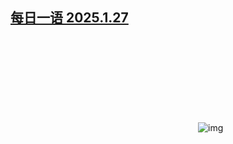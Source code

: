 <!--1738023092000-->
[每日一语 2025.1.27](https://chinadigitaltimes.net/chinese/715430.html)
------

<p><img decoding="async" src="data:image/svg+xml,%3Csvg%20xmlns='http://www.w3.org/2000/svg'%20viewBox='0%200%200%200'%3E%3C/svg%3E" alt="img" data-lazy-src="https://chinadigitaltimes.net/chinese/files/2025/01/2025.1.27.png"><noscript><img decoding="async" src="https://chinadigitaltimes.net/chinese/files/2025/01/2025.1.27.png" alt="img"></noscript></p><div class="addtoany_share_save_container addtoany_content addtoany_content_bottom"><div class="a2a_kit a2a_kit_size_32 addtoany_list" data-a2a-url="https://chinadigitaltimes.net/chinese/715430.html" data-a2a-title="每日一语 2025.1.27"><a class="a2a_button_facebook" href="https://www.addtoany.com/add_to/facebook?linkurl=https%3A%2F%2Fchinadigitaltimes.net%2Fchinese%2F715430.html&amp;linkname=%E6%AF%8F%E6%97%A5%E4%B8%80%E8%AF%AD%202025.1.27" title="Facebook" rel="nofollow noopener" target="_blank"></a><a class="a2a_button_twitter" href="https://www.addtoany.com/add_to/twitter?linkurl=https%3A%2F%2Fchinadigitaltimes.net%2Fchinese%2F715430.html&amp;linkname=%E6%AF%8F%E6%97%A5%E4%B8%80%E8%AF%AD%202025.1.27" title="Twitter" rel="nofollow noopener" target="_blank"></a><a class="a2a_button_telegram" href="https://www.addtoany.com/add_to/telegram?linkurl=https%3A%2F%2Fchinadigitaltimes.net%2Fchinese%2F715430.html&amp;linkname=%E6%AF%8F%E6%97%A5%E4%B8%80%E8%AF%AD%202025.1.27" title="Telegram" rel="nofollow noopener" target="_blank"></a><a class="a2a_button_reddit" href="https://www.addtoany.com/add_to/reddit?linkurl=https%3A%2F%2Fchinadigitaltimes.net%2Fchinese%2F715430.html&amp;linkname=%E6%AF%8F%E6%97%A5%E4%B8%80%E8%AF%AD%202025.1.27" title="Reddit" rel="nofollow noopener" target="_blank"></a><a class="a2a_button_whatsapp" href="https://www.addtoany.com/add_to/whatsapp?linkurl=https%3A%2F%2Fchinadigitaltimes.net%2Fchinese%2F715430.html&amp;linkname=%E6%AF%8F%E6%97%A5%E4%B8%80%E8%AF%AD%202025.1.27" title="WhatsApp" rel="nofollow noopener" target="_blank"></a><a class="a2a_button_email" href="https://www.addtoany.com/add_to/email?linkurl=https%3A%2F%2Fchinadigitaltimes.net%2Fchinese%2F715430.html&amp;linkname=%E6%AF%8F%E6%97%A5%E4%B8%80%E8%AF%AD%202025.1.27" title="Email" rel="nofollow noopener" target="_blank"></a><a class="a2a_button_copy_link" href="https://www.addtoany.com/add_to/copy_link?linkurl=https%3A%2F%2Fchinadigitaltimes.net%2Fchinese%2F715430.html&amp;linkname=%E6%AF%8F%E6%97%A5%E4%B8%80%E8%AF%AD%202025.1.27" title="Copy Link" rel="nofollow noopener" target="_blank"></a><a class="a2a_dd addtoany_share_save addtoany_share" href="https://www.addtoany.com/share"></a></div></div>
